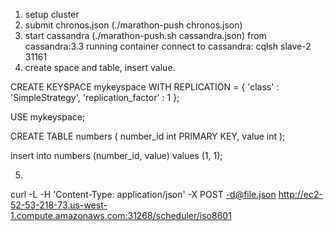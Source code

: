 1. setup cluster
2. submit chronos.json (./marathon-push chronos.json)
3. start cassandra (./marathon-push.sh cassandra.json)
    from cassandra:3.3 running container connect to cassandra: cqlsh slave-2 31161
4. create space and table, insert value.

CREATE KEYSPACE mykeyspace
WITH REPLICATION = { 'class' : 'SimpleStrategy', 'replication_factor' : 1 };

USE mykeyspace;

CREATE TABLE numbers (
  number_id int PRIMARY KEY,
  value int
);

insert into numbers (number_id, value) values (1, 1);

5.

curl -L -H 'Content-Type: application/json' -X POST -d@file.json  http://ec2-52-53-218-73.us-west-1.compute.amazonaws.com:31268/scheduler/iso8601
